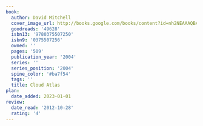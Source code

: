 ```yaml
---
book:
  author: David Mitchell
  cover_image_url: http://books.google.com/books/content?id=nh2NEAAAQBAJ&printsec=frontcover&img=1&zoom=1&source=gbs_api
  goodreads: '49628'
  isbn13: '9780375507250'
  isbn9: '0375507256'
  owned: ''
  pages: '509'
  publication_year: '2004'
  series: ''
  series_position: '2004'
  spine_color: '#ba7f54'
  tags: ''
  title: Cloud Atlas
plan:
  date_added: 2023-01-01
review:
  date_read: '2012-10-28'
  rating: '4'
---
```

